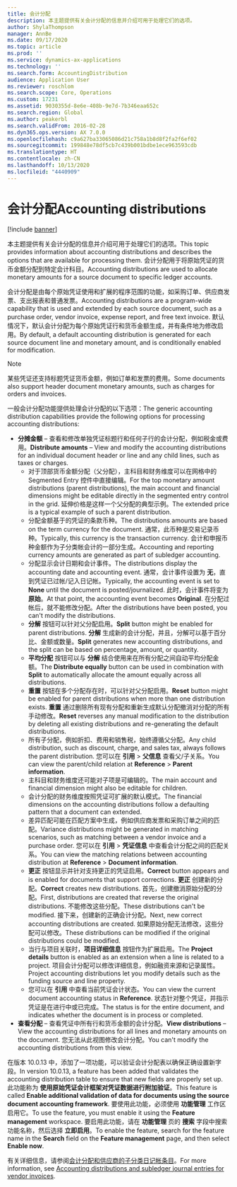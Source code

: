 ```yaml
---
title: 会计分配
description: 本主题提供有关会计分配的信息并介绍可用于处理它们的选项。
author: ShylaThompson
manager: AnnBe
ms.date: 09/17/2020
ms.topic: article
ms.prod: ''
ms.service: dynamics-ax-applications
ms.technology: ''
ms.search.form: AccountingDistribution
audience: Application User
ms.reviewer: roschlom
ms.search.scope: Core, Operations
ms.custom: 17231
ms.assetid: 9030355d-8e6e-408b-9e7d-7b346eaa652c
ms.search.region: Global
ms.author: peakerbl
ms.search.validFrom: 2016-02-28
ms.dyn365.ops.version: AX 7.0.0
ms.openlocfilehash: c9a627ba33065086d21c758a1b8d8f2fa2f6ef02
ms.sourcegitcommit: 199848e78df5cb7c439b001bdbe1ece963593cdb
ms.translationtype: HT
ms.contentlocale: zh-CN
ms.lasthandoff: 10/13/2020
ms.locfileid: "4440909"
---
```

# <a name="accounting-distributions"></a><span data-ttu-id="717a7-103">会计分配</span><span class="sxs-lookup"><span data-stu-id="717a7-103">Accounting distributions</span></span>

[!include [banner](../includes/banner.md)]

<span data-ttu-id="717a7-104">本主题提供有关会计分配的信息并介绍可用于处理它们的选项。</span><span class="sxs-lookup"><span data-stu-id="717a7-104">This topic provides information about accounting distributions and describes the options that are available for processing them.</span></span> <span data-ttu-id="717a7-105">会计分配用于将原始凭证的货币金额分配到特定会计科目。</span><span class="sxs-lookup"><span data-stu-id="717a7-105">Accounting distributions are used to allocate monetary amounts for a source document to specific ledger accounts.</span></span> 

<span data-ttu-id="717a7-106">会计分配是由每个原始凭证使用和扩展的程序范围的功能，如采购订单、供应商发票、支出报表和普通发票。</span><span class="sxs-lookup"><span data-stu-id="717a7-106">Accounting distributions are a program-wide capability that is used and extended by each source document, such as a purchase order, vendor invoice, expense report, and free text invoice.</span></span> <span data-ttu-id="717a7-107">默认情况下，默认会计分配为每个原始凭证行和货币金额生成，并有条件地为修改启用。</span><span class="sxs-lookup"><span data-stu-id="717a7-107">By default, a default accounting distribution is generated for each source document line and monetary amount, and is conditionally enabled for modification.</span></span> 

> [!NOTE] 
> <span data-ttu-id="717a7-108">某些凭证还支持标题凭证货币金额，例如订单和发票的费用。</span><span class="sxs-lookup"><span data-stu-id="717a7-108">Some documents also support header document monetary amounts, such as charges for orders and invoices.</span></span> 

<span data-ttu-id="717a7-109">一般会计分配功能提供处理会计分配的以下选项：</span><span class="sxs-lookup"><span data-stu-id="717a7-109">The generic accounting distribution capabilities provide the following options for processing accounting distributions:</span></span>

-   <span data-ttu-id="717a7-110">**分摊金额** – 查看和修改单独凭证标题行和任何子行的会计分配，例如税金或费用。</span><span class="sxs-lookup"><span data-stu-id="717a7-110">**Distribute amounts** – View and modify the accounting distributions for an individual document header or line and any child lines, such as taxes or charges.</span></span>
    -   <span data-ttu-id="717a7-111">对于顶部货币金额分配（父分配），主科目和财务维度可以在网格中的 Segmented Entry 控件中直接编辑。</span><span class="sxs-lookup"><span data-stu-id="717a7-111">For the top monetary amount distributions (parent distributions), the main account and financial dimensions might be editable directly in the segmented entry control in the grid.</span></span> <span data-ttu-id="717a7-112">延伸价格是这样一个父分配的典型示例。</span><span class="sxs-lookup"><span data-stu-id="717a7-112">The extended price is a typical example of such a parent distribution.</span></span>
    -   <span data-ttu-id="717a7-113">分配金额基于的凭证的条款币种。</span><span class="sxs-lookup"><span data-stu-id="717a7-113">The distributions amounts are based on the term currency for the document.</span></span> <span data-ttu-id="717a7-114">通常，此币种是交易记录币种。</span><span class="sxs-lookup"><span data-stu-id="717a7-114">Typically, this currency is the transaction currency.</span></span> <span data-ttu-id="717a7-115">会计和申报币种金额作为子分类帐会计的一部分生成。</span><span class="sxs-lookup"><span data-stu-id="717a7-115">Accounting and reporting currency amounts are generated as part of subledger accounting.</span></span>
    -   <span data-ttu-id="717a7-116">分配显示会计日期和会计事件。</span><span class="sxs-lookup"><span data-stu-id="717a7-116">The distributions display the accounting date and accounting event.</span></span> <span data-ttu-id="717a7-117">通常，会计事件设置为 **无**，直到凭证已过帐/记入日记帐。</span><span class="sxs-lookup"><span data-stu-id="717a7-117">Typically, the accounting event is set to **None** until the document is posted/journalized.</span></span> <span data-ttu-id="717a7-118">此时，会计事件将变为 **原始**。</span><span class="sxs-lookup"><span data-stu-id="717a7-118">At that point, the accounting event becomes **Original**.</span></span> <span data-ttu-id="717a7-119">在分配过帐后，就不能修改分配。</span><span class="sxs-lookup"><span data-stu-id="717a7-119">After the distributions have been posted, you can't modify the distributions.</span></span>
    -   <span data-ttu-id="717a7-120">**分解** 按钮可以针对父分配启用。</span><span class="sxs-lookup"><span data-stu-id="717a7-120">**Split** button might be enabled for parent distributions.</span></span> <span data-ttu-id="717a7-121">**分解** 生成新的会计分配，并且，分解可以基于百分比、金额或数量。</span><span class="sxs-lookup"><span data-stu-id="717a7-121">**Split** generates new accounting distributions, and the split can be based on percentage, amount, or quantity.</span></span>
    -   <span data-ttu-id="717a7-122">**平均分配** 按钮可以与 **分解** 结合使用来在所有分配之间自动平均分配金额。</span><span class="sxs-lookup"><span data-stu-id="717a7-122">The **Distribute equally** button can be used in combination with **Split** to automatically allocate the amount equally across all distributions.</span></span>
    -   <span data-ttu-id="717a7-123">**重置** 按钮在多个分配存在时，可以针对父分配启用。</span><span class="sxs-lookup"><span data-stu-id="717a7-123">**Reset** button might be enabled for parent distributions when more than one distribution exists.</span></span> <span data-ttu-id="717a7-124">**重置** 通过删除所有现有分配和重新生成默认分配撤消对分配的所有手动修改。</span><span class="sxs-lookup"><span data-stu-id="717a7-124">**Reset** reverses any manual modification to the distribution by deleting all existing distributions and re-generating the default distributions.</span></span>
    -   <span data-ttu-id="717a7-125">所有子分配，例如折扣、费用和销售税，始终遵循父分配。</span><span class="sxs-lookup"><span data-stu-id="717a7-125">Any child distribution, such as discount, charge, and sales tax, always follows the parent distribution.</span></span> <span data-ttu-id="717a7-126">您可以在 **引用** &gt; **父信息** 查看父/子关系。</span><span class="sxs-lookup"><span data-stu-id="717a7-126">You can view the parent/child relation at **Reference** &gt; **Parent information**.</span></span>
    -   <span data-ttu-id="717a7-127">主科目和财务维度还可能对子项是可编辑的。</span><span class="sxs-lookup"><span data-stu-id="717a7-127">The main account and financial dimension might also be editable for children.</span></span>
    -   <span data-ttu-id="717a7-128">会计分配的财务维度按照凭证可扩展的默认模式。</span><span class="sxs-lookup"><span data-stu-id="717a7-128">The financial dimensions on the accounting distributions follow a defaulting pattern that a document can extended.</span></span>
    -   <span data-ttu-id="717a7-129">差异匹配可能在匹配方案中生成，例如供应商发票和采购订单之间的匹配。</span><span class="sxs-lookup"><span data-stu-id="717a7-129">Variance distributions might be generated in matching scenarios, such as matching between a vendor invoice and a purchase order.</span></span> <span data-ttu-id="717a7-130">您可以在 **引用** &gt; **凭证信息** 中查看会计分配之间的匹配关系。</span><span class="sxs-lookup"><span data-stu-id="717a7-130">You can view the matching relations between accounting distribution at **Reference** &gt; **Document information**.</span></span>
    -   <span data-ttu-id="717a7-131">**更正** 按钮显示并针对支持更正的凭证启用。</span><span class="sxs-lookup"><span data-stu-id="717a7-131">**Correct** button appears and is enabled for documents that support corrections.</span></span> <span data-ttu-id="717a7-132">**更正** 创建新的分配。</span><span class="sxs-lookup"><span data-stu-id="717a7-132">**Correct** creates new distributions.</span></span> <span data-ttu-id="717a7-133">首先，创建撤消原始分配的分配。</span><span class="sxs-lookup"><span data-stu-id="717a7-133">First, distributions are created that reverse the original distributions.</span></span> <span data-ttu-id="717a7-134">不能修改这些分配。</span><span class="sxs-lookup"><span data-stu-id="717a7-134">These distributions can't be modified.</span></span> <span data-ttu-id="717a7-135">接下来，创建新的正确会计分配。</span><span class="sxs-lookup"><span data-stu-id="717a7-135">Next, new correct accounting distributions are created.</span></span> <span data-ttu-id="717a7-136">如果原始分配无法修改，这些分配可以修改。</span><span class="sxs-lookup"><span data-stu-id="717a7-136">These distributions can be modified if the original distributions could be modified.</span></span>
    -   <span data-ttu-id="717a7-137">当行与项目关联时，**项目详细信息** 按钮作为扩展启用。</span><span class="sxs-lookup"><span data-stu-id="717a7-137">The **Project details** button is enabled as an extension when a line is related to a project.</span></span> <span data-ttu-id="717a7-138">项目会计分配可以修改详细信息，例如融资来源和记录属性。</span><span class="sxs-lookup"><span data-stu-id="717a7-138">Project accounting distributions let you modify details such as the funding source and line property.</span></span>
    -   <span data-ttu-id="717a7-139">您可以在 **引用** 中查看当前凭证会计状态。</span><span class="sxs-lookup"><span data-stu-id="717a7-139">You can view the current document accounting status in **Reference**.</span></span> <span data-ttu-id="717a7-140">状态针对整个凭证，并指示凭证是在进行中或已完成。</span><span class="sxs-lookup"><span data-stu-id="717a7-140">The status is for the entire document, and indicates whether the document is in process or completed.</span></span>
-   <span data-ttu-id="717a7-141">**查看分配** – 查看凭证中所有行和货币金额的会计分配。</span><span class="sxs-lookup"><span data-stu-id="717a7-141">**View distributions** – View the accounting distributions for all lines and monetary amounts on the document.</span></span> <span data-ttu-id="717a7-142">您无法从此视图修改会计分配。</span><span class="sxs-lookup"><span data-stu-id="717a7-142">You can't modify the accounting distributions from this view.</span></span>

<span data-ttu-id="717a7-143">在版本 10.0.13 中，添加了一项功能，可以验证会计分配表以确保正确设置新字段。</span><span class="sxs-lookup"><span data-stu-id="717a7-143">In version 10.0.13, a feature has been added that validates the accounting distribution table to ensure that new fields are properly set up.</span></span> <span data-ttu-id="717a7-144">此功能称为 **使用原始凭证会计框架对凭证数据进行附加验证**。</span><span class="sxs-lookup"><span data-stu-id="717a7-144">This feature is called **Enable additional validation of data for documents using the source document accounting framework**.</span></span> <span data-ttu-id="717a7-145">要使用此功能，必须使用 **功能管理** 工作区启用它。</span><span class="sxs-lookup"><span data-stu-id="717a7-145">To use the feature, you must enable it using the **Feature management** workspace.</span></span> <span data-ttu-id="717a7-146">要启用此功能，请在 **功能管理** 页的 **搜索** 字段中搜索功能名称，然后选择 **立即启用**。</span><span class="sxs-lookup"><span data-stu-id="717a7-146">To enable the feature, search for the feature name in the **Search** field on the **Feature management** page, and then select **Enable now**.</span></span>

<span data-ttu-id="717a7-147">有关详细信息，请参阅[会计分配和供应商的子分类日记帐条目](accounting-distributions-subledger-journal-entries-vendor-invoices.md)。</span><span class="sxs-lookup"><span data-stu-id="717a7-147">For more information, see [Accounting distributions and subledger journal entries for vendor invoices](accounting-distributions-subledger-journal-entries-vendor-invoices.md).</span></span>
